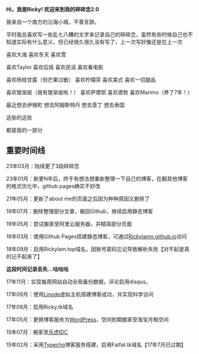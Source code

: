 **Hi，我是Ricky! 欢迎来到我的碎碎念2.0** 

我来自一个南方的沿海小城，不善言辞。

平时我总喜欢写一些乱七八糟的文字来记录自己的碎碎念，虽然有些时候自己也不知道实际有什么意义，但已经很久很久没有写了，上一次写好像还是在上一次



喜欢大海 喜欢冬天 喜欢雪

喜欢Taylor 喜欢后摇 喜欢民谣 喜欢看电影

喜欢杨枝甘露（但芒果过敏） 喜欢柠檬茶 喜欢美式 喜欢一切甜品

喜欢银渐层（我有银渐层啦！） 喜欢萨摩耶 喜欢德牧 喜欢Marimo（养了7年！）

最近想去伊根町 想去阿姆斯特丹 想去垦丁 想去泰国

这些的这些

都是我的一部分


<h2>重要时间线</h2>
23年03月：陆续更了3段碎碎念

23年01月：断更N年后，终于有想法想重新整理一下自己的博客，在翻其他博客的格式优化中，github pages确实不好改

21年05月：更新了about me的页面之后因为种种原因又删除了

19年07月：删除整理部分文章，搬回Github，继续启用静态博客

19年05月：尝试搬家至阿里云服务器，并精简部分页面

19年03月：使用Github Pages搭建静态博客，可通过<a href="https://Rickylamn.github.io/">Rickylamn.github.io</a>访问

18年09月：启用Rickylam.top域名，因账号密码忘记导致解析失败【对不起是真的记不起来了】

**这段时间记录丢失...咕咕咕**  

17年11月：实现每周网站自动全局备份数据，评论启用disqus。

17年09月：使用<a href="https://www.linode.com/">Linode</a>虚拟主机搭建博客成功，并实现科学访问

17年08月：启用Ricky.tk域名

17年05月：更换博客服务为<a href="https://cn.wordpress.org/">WordPress</a>，空间到期搬家至淘宝月租空间

15年07月：搬家至<a href="https://lehuidc.com/">乐虎IDC</a>

15年02月：采用<a href="http://typecho.org/">Typecho</a>博客服务搭建，启用Fatfat.tk域名【17年7月已过期】
